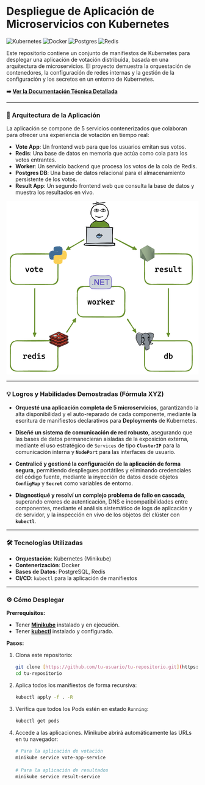 # Despliegue de Aplicación de Microservicios con Kubernetes

![Kubernetes](https://img.shields.io/badge/kubernetes-%23326ce5.svg?style=for-the-badge&logo=kubernetes&logoColor=white) ![Docker](https://img.shields.io/badge/docker-%230db7ed.svg?style=for-the-badge&logo=docker&logoColor=white) ![Postgres](https://img.shields.io/badge/postgres-%23316192.svg?style=for-the-badge&logo=postgresql&logoColor=white) ![Redis](https://img.shields.io/badge/redis-%23DD0031.svg?style=for-the-badge&logo=redis&logoColor=white)

Este repositorio contiene un conjunto de manifiestos de Kubernetes para desplegar una aplicación de votación distribuida, basada en una arquitectura de microservicios. El proyecto demuestra la orquestación de contenedores, la configuración de redes internas y la gestión de la configuración y los secretos en un entorno de Kubernetes.

**➡️ [Ver la Documentación Técnica Detallada](DOCUMENTACION_DETALLADA.md)** 

---

### 🚀 Arquitectura de la Aplicación

La aplicación se compone de 5 servicios contenerizados que colaboran para ofrecer una experiencia de votación en tiempo real:

* **Vote App**: Un frontend web para que los usuarios emitan sus votos.
* **Redis**: Una base de datos en memoria que actúa como cola para los votos entrantes.
* **Worker**: Un servicio backend que procesa los votos de la cola de Redis.
* **Postgres DB**: Una base de datos relacional para el almacenamiento persistente de los votos.
* **Result App**: Un segundo frontend web que consulta la base de datos y muestra los resultados en vivo.

![Diagrama de Arquitectura de Microservicios en Kubernetes](images/arquitectura-k8s.png)

---

### 💡 Logros y Habilidades Demostradas (Fórmula XYZ)

* **Orquesté una aplicación completa de 5 microservicios**, garantizando la alta disponibilidad y el auto-reparado de cada componente, mediante la escritura de manifiestos declarativos para **Deployments** de Kubernetes.

* **Diseñé un sistema de comunicación de red robusto**, asegurando que las bases de datos permanecieran aisladas de la exposición externa, mediante el uso estratégico de `Services` de tipo **`ClusterIP`** para la comunicación interna y **`NodePort`** para las interfaces de usuario.

* **Centralicé y gestioné la configuración de la aplicación de forma segura**, permitiendo despliegues portátiles y eliminando credenciales del código fuente, mediante la inyección de datos desde objetos **`ConfigMap`** y **`Secret`** como variables de entorno.

* **Diagnostiqué y resolví un complejo problema de fallo en cascada**, superando errores de autenticación, DNS e incompatibilidades entre componentes, mediante el análisis sistemático de logs de aplicación y de servidor, y la inspección en vivo de los objetos del clúster con **`kubectl`**.

---

### 🛠️ Tecnologías Utilizadas

* **Orquestación**: Kubernetes (Minikube)
* **Contenerización**: Docker
* **Bases de Datos**: PostgreSQL, Redis
* **CI/CD**: `kubectl` para la aplicación de manifiestos

---

### ⚙️ Cómo Desplegar

**Prerrequisitos:**
* Tener [**Minikube**](https://minikube.sigs.k8s.io/docs/start/) instalado y en ejecución.
* Tener [**kubectl**](https://kubernetes.io/docs/tasks/tools/) instalado y configurado.

**Pasos:**
1.  Clona este repositorio:
    ```bash
    git clone [https://github.com/tu-usuario/tu-repositorio.git](https://github.com/tu-usuario/tu-repositorio.git)
    cd tu-repositorio
    ```

2.  Aplica todos los manifiestos de forma recursiva:
    ```bash
    kubectl apply -f . -R
    ```

3.  Verifica que todos los Pods estén en estado `Running`:
    ```bash
    kubectl get pods
    ```

4.  Accede a las aplicaciones. Minikube abrirá automáticamente las URLs en tu navegador:
    ```bash
    # Para la aplicación de votación
    minikube service vote-app-service

    # Para la aplicación de resultados
    minikube service result-service
    ```
